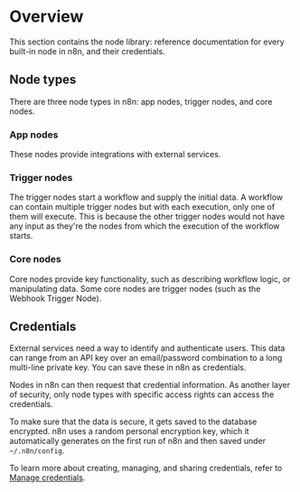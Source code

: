 # Overview

This section contains the node library: reference documentation for every built-in node in n8n, and their credentials.

## Node types

There are three node types in n8n: app nodes, trigger nodes, and core nodes.

### App nodes

These nodes provide integrations with external services.

### Trigger nodes

The trigger nodes start a workflow and supply the initial data. A workflow can contain multiple trigger nodes but with each execution, only one of them will execute. This is because the other trigger nodes would not have any input as they're the nodes from which the execution of the workflow starts.

### Core nodes

Core nodes provide key functionality, such as describing workflow logic, or manipulating data. Some core nodes are trigger nodes (such as the Webhook Trigger Node).

## Credentials

External services need a way to identify and authenticate users. This data can range from an API key over an email/password combination to a long multi-line private key. You can save these in n8n as credentials.

Nodes in n8n can then request that credential information. As another layer of security, only node types with specific access rights can access the credentials.

To make sure that the data is secure, it gets saved to the database encrypted. n8n uses a random personal encryption key, which it automatically generates on the first run of n8n and then saved under `~/.n8n/config`.

To learn more about creating, managing, and sharing credentials, refer to [Manage credentials](/credentials/).
